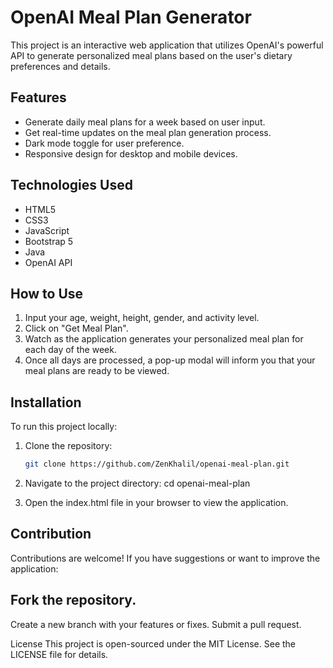 # OpenAI Meal Plan Generator

This project is an interactive web application that utilizes OpenAI's powerful API to generate personalized meal plans based on the user's dietary preferences and details.

## Features

- Generate daily meal plans for a week based on user input.
- Get real-time updates on the meal plan generation process.
- Dark mode toggle for user preference.
- Responsive design for desktop and mobile devices.

## Technologies Used

- HTML5
- CSS3
- JavaScript
- Bootstrap 5
- Java
- OpenAI API

## How to Use

1. Input your age, weight, height, gender, and activity level.
2. Click on "Get Meal Plan".
3. Watch as the application generates your personalized meal plan for each day of the week.
4. Once all days are processed, a pop-up modal will inform you that your meal plans are ready to be viewed.

## Installation

To run this project locally:

1. Clone the repository:
   ```bash
   git clone https://github.com/ZenKhalil/openai-meal-plan.git
   
2. Navigate to the project directory:
cd openai-meal-plan

3. Open the index.html file in your browser to view the application.

## Contribution
Contributions are welcome! If you have suggestions or want to improve the application:

## Fork the repository.
Create a new branch with your features or fixes.
Submit a pull request.

License
This project is open-sourced under the MIT License. See the LICENSE file for details.
